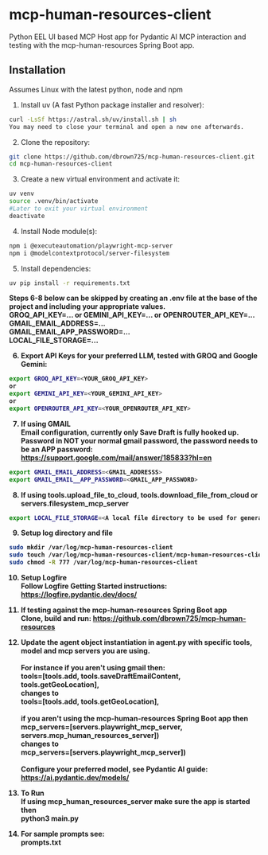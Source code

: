 # mcp-human-resources-client
Python EEL UI based MCP Host app for Pydantic AI MCP interaction and testing with the mcp-human-resources Spring Boot app.

## Installation
Assumes Linux with the latest python, node and npm

1. Install uv (A fast Python package installer and resolver):

```bash
curl -LsSf https://astral.sh/uv/install.sh | sh
You may need to close your terminal and open a new one afterwards.
```

2. Clone the repository:

```bash
git clone https://github.com/dbrown725/mcp-human-resources-client.git
cd mcp-human-resources-client
```

3. Create a new virtual environment and activate it:

```bash
uv venv
source .venv/bin/activate
#Later to exit your virtual environment
deactivate
```
4. Install Node module(s):
```bash
npm i @executeautomation/playwright-mcp-server
npm i @modelcontextprotocol/server-filesystem
```

5. Install dependencies:

```bash
uv pip install -r requirements.txt
```
<b> Steps 6-8 below can be skipped by creating an .env file at the base of the project and including your appropriate values.<br>
GROQ_API_KEY=... or GEMINI_API_KEY=... or OPENROUTER_API_KEY=...<br>
GMAIL_EMAIL_ADDRESS=...<br>
GMAIL_EMAIL_APP_PASSWORD=...<br>
LOCAL_FILE_STORAGE=...

6. Export API Keys for your preferred LLM, tested with GROQ and Google Gemini:

```bash
export GROQ_API_KEY=<YOUR_GROQ_API_KEY>
or
export GEMINI_API_KEY=<YOUR_GEMINI_API_KEY>
or
export OPENROUTER_API_KEY=<YOUR_OPENROUTER_API_KEY>
```

7. If using GMAIL<br>
Email configuration, currently only Save Draft is fully hooked up.<br>
Password in NOT your normal gmail password, the password needs to be an APP password: https://support.google.com/mail/answer/185833?hl=en
```bash
export GMAIL_EMAIL_ADDRESS=<GMAIL_ADDRESSS>
export GMAIL_EMAIL__APP_PASSWORD=<GMAIL_APP_PASSWORD>
```

8. If using tools.upload_file_to_cloud, tools.download_file_from_cloud or servers.filesystem_mcp_server<br>
```bash
export LOCAL_FILE_STORAGE=<A local file directory to be used for general file access and/or uploading/downloading files.>
``` 

9. Setup log directory and file
```bash
sudo mkdir /var/log/mcp-human-resources-client
sudo touch /var/log/mcp-human-resources-client/mcp-human-resources-client.log
sudo chmod -R 777 /var/log/mcp-human-resources-client
```

10. Setup Logfire<br>
    Follow Logfire Getting Started instructions: https://logfire.pydantic.dev/docs/

11. If testing against the mcp-human-resources Spring Boot app<br>
    Clone, build and run: https://github.com/dbrown725/mcp-human-resources

12. Update the agent object instantiation in agent.py with specific tools, model and mcp servers you are using.<br><br>
    For instance if you aren't using gmail then:<br>
        tools=[tools.add, tools.saveDraftEmailContent, tools.getGeoLocation],<br>
    changes to<br>
        tools=[tools.add, tools.getGeoLocation], <br><br>
    if you aren't using the mcp-human-resources Spring Boot app then<br>
    mcp_servers=[servers.playwright_mcp_server, servers.mcp_human_resources_server])<br>
    changes to<br>
    mcp_servers=[servers.playwright_mcp_server])<br><br>
    Configure your preferred model, see Pydantic AI guide:<br>
    https://ai.pydantic.dev/models/

13. To Run<br>
        If using mcp_human_resources_server make sure the app is started<br>
        then<br>
        python3 main.py

14. For sample prompts see:<br>
        prompts.txt        